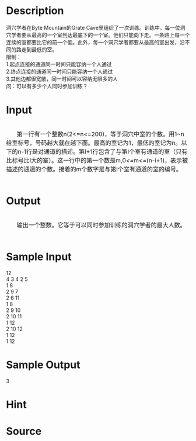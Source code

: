 
# Description

<div class="content"><div>
<div>洞穴学者在Byte Mountain的Grate Cave里组织了一次训练。训练中，每一位洞穴学者要从最高的一个室到达最底下的一个室。他们只能向下走。一条路上每一个连续的室都要比它的前一个低。此外，每一个洞穴学者都要从最高的室出发，沿不同的路走到最低的室。</div>
<div>限制：</div>
<div>1.起点连接的通道同一时间只能容纳一个人通过</div>
<div>2.终点连接的通道同一时间只能容纳一个人通过</div>
<div>3.其他边都很宽敞，同一时间可以容纳无限多的人</div>
<div>问：可以有多少个人同时参加训练？</div>
</div>
<div></div>
<p></p></div>

# Input

<div class="content"><div> </div>
<div style="text-indent: 21.75pt"><span style="font-size: medium">第一行有一个整数n(2&lt;=n&lt;=200)，等于洞穴中室的个数。用1~n给室标号，号码越大就在越下面。最高的室记为1，最低的室记为n。以下的n-1行是对通道的描述。第I+1行包含了与第I个室有通道的室（只有比标号比I大的室）。这一行中的第一个数是m,0<i>&lt;=</i>m<i>&lt;=</i>(n-i+1)，表示被描述的通道的个数。接着的m个数字是与第I个室有通道的室的编号。</span></div>
<div><span style="font-size: medium"> </span></div></div>

# Output

<div class="content"><div> </div>
<div style="text-indent: 21.75pt"><span style="font-size: medium">输出一个整数。它等于可以同时参加训练的洞穴学者的最大人数。</span></div>
<div><span style="font-size: medium"> </span></div></div>

# Sample Input

<div class="content"><span class="sampledata">12<br/>
4 3 4 2 5<br/>
1 8<br/>
2 9 7<br/>
2 6 11<br/>
1 8<br/>
2 9 10<br/>
2 10 11<br/>
1 12<br/>
2 10 12<br/>
1 12<br/>
1 12</span></div>

# Sample Output

<div class="content"><span class="sampledata">3</span></div>

# Hint

<div class="content"><p></p></div>

# Source

<div class="content"><p><a href="problemset.php?search="></a></p></div>

